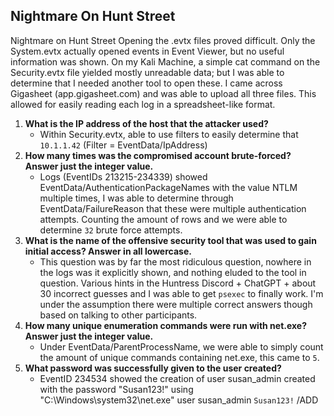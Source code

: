 ## Nightmare On Hunt Street

Nightmare on Hunt Street Opening the .evtx files proved difficult. Only the System.evtx actually opened events in Event Viewer, but no useful information was shown. On my Kali Machine, a simple cat command on the Security.evtx file yielded mostly unreadable data; but I was able to determine that I needed another tool to open these. I came across Gigasheet (app.gigasheet.com) and was able to upload all three files. This allowed for easily reading each log in a spreadsheet-like format. 
1. **What is the IP address of the host that the attacker used?**
	- Within Security.evtx, able to use filters to easily determine that `10.1.1.42` (Filter = EventData/IpAddress) 
2. **How many times was the compromised account brute-forced? Answer just the integer value.** 
	- Logs (EventIDs 213215-234339) showed EventData/AuthenticationPackageNames with the value NTLM multiple times, I was able to determine through EventData/FailureReason that these were multiple authentication attempts. Counting the amount of rows and we were able to determine `32` brute force attempts. 
3. **What is the name of the offensive security tool that was used to gain initial access? Answer in all lowercase.** 
	- This question was by far the most ridiculous question, nowhere in the logs was it explicitly shown, and nothing eluded to the tool in question. Various hints in the Huntress Discord + ChatGPT + about 30 incorrect guesses and I was able to get `psexec` to finally work. I'm under the assumption there were multiple correct answers though based on talking to other participants.
4. **How many unique enumeration commands were run with net.exe? Answer just the integer value.** 
	- Under EventData/ParentProcessName, we were able to simply count the amount of unique commands containing net.exe, this came to `5`. 
5. **What password was successfully given to the user created?**
	- EventID 234534 showed the creation of user susan_admin created with the password "Susan123!" using \"C:\Windows\system32\net.exe\" user susan_admin `Susan123!` /ADD
